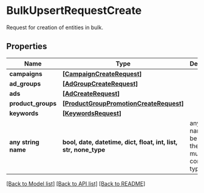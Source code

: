 # BulkUpsertRequestCreate

Request for creation of entities in bulk.

## Properties
Name | Type | Description | Notes
------------ | ------------- | ------------- | -------------
**campaigns** | [**[CampaignCreateRequest]**](CampaignCreateRequest.md) |  | [optional] 
**ad_groups** | [**[AdGroupCreateRequest]**](AdGroupCreateRequest.md) |  | [optional] 
**ads** | [**[AdCreateRequest]**](AdCreateRequest.md) |  | [optional] 
**product_groups** | [**[ProductGroupPromotionCreateRequest]**](ProductGroupPromotionCreateRequest.md) |  | [optional] 
**keywords** | [**[KeywordsRequest]**](KeywordsRequest.md) |  | [optional] 
**any string name** | **bool, date, datetime, dict, float, int, list, str, none_type** | any string name can be used but the value must be the correct type | [optional]

[[Back to Model list]](../README.md#documentation-for-models) [[Back to API list]](../README.md#documentation-for-api-endpoints) [[Back to README]](../README.md)


